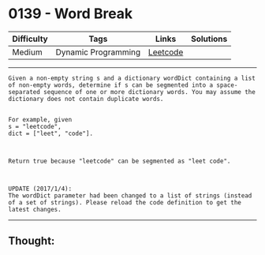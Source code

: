 # 0139 - Word Break

Difficulty  | Tags | Links | Solutions
----------- | ---- | ----- | -----
Medium | Dynamic Programming | [Leetcode](https://leetcode.com/problems/word-break/description/) |


-----------

```
Given a non-empty string s and a dictionary wordDict containing a list of non-empty words, determine if s can be segmented into a space-separated sequence of one or more dictionary words. You may assume the dictionary does not contain duplicate words.


For example, given
s = "leetcode",
dict = ["leet", "code"].



Return true because "leetcode" can be segmented as "leet code".



UPDATE (2017/1/4):
The wordDict parameter had been changed to a list of strings (instead of a set of strings). Please reload the code definition to get the latest changes.
```

-----------

## Thought:

